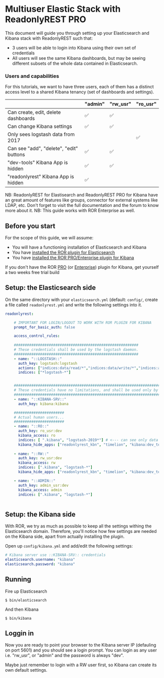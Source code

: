 # Multiuser Elastic Stack with ReadonlyREST PRO

This document will guide you through setting up your Elasticsearch and Kibana stack with ReadonlyREST such that:

* 3 users will be able to login into Kibana using their own set of credentials
* All users will see the same Kibana dashboards, but may be seeing different subsets of the whole data contained in Elasticsearch. 

### Users and capabilities
For this tutorials, we want to have three users, each of them has a distinct access level to a shared Kibana tenancy (set of dashboards and settings).

|                                       | "admin" | "rw_usr" | "ro_usr" |
|---------------------------------------|---------|----------|----------|
| Can create, edit, delete dashboards     | ✅      | ✅       |          |
| Can change Kibana settings            | ✅      | ✅       |          |
| Only sees logstash data from 2017     |         |          | ✅      |
| Can see "add", "delete", "edit" buttons | ✅      | ✅       |          |
| "dev-tools" Kibana App is hidden       | ✅      | ✅       |          |
| "readonlyrest" Kibana App is hidden    | ✅      |          |          |


NB: ReadonlyREST for Elastisearch and ReadonlyREST PRO for Kibana have an great amount of features like groups, connector for external systems like LDAP, etc. Don't forget to visit the full documentation and the forum to know more about it.
NB: This guide works with ROR Enterprise as well.

## Before you start

For the scope of this guide, we will assume:
* You will have a functioning installation of Elasticsearch and Kibana
* You have [installed the ROR plugin for Elasticsearch](https://github.com/beshu-tech/readonlyrest-docs/blob/master/elasticsearch.md#installing)
* You have [installed the ROR PRO/Enterprise plugin for Kibana](https://github.com/beshu-tech/readonlyrest-docs/blob/master/kibana.md#installation)

If you don't have the ROR [PRO](https://readonlyrest.com/pro.html) (or [Enterprise](https://readonlyrest.com/enterprise.html)) plugin for Kibana, get yourself a two weeks free trial build


## Setup: the Elasticsearch side

On the same directory with your `elasticsearch.yml` (default: `config/`, create a file called `readonlyrest.yml` and write the following settings into it.

```yml
readonlyrest:

    # IMPORTANT FOR LOGIN/LOGOUT TO WORK WITH ROR PLUGIN FOR KIBANA
    prompt_for_basic_auth: false

    access_control_rules:
    
    #########################################################
    # These credentials shall be used by the logstash daemon.
    #########################################################  
    - name: "::LOGSTASH::"
      auth_key: logstash:logstash
      actions: ["indices:data/read/*","indices:data/write/*","indices:admin/template/*","indices:admin/create"]
      indices: ["*logstash-*"]


    #####################################################################################
    # These credentials have no limitations, and shall be used only by the Kibana deamon.
    #####################################################################################
    - name: "::KIBANA-SRV::"
      auth_key: kibana:kibana

    #######################
    # Actual human users...
    #######################
    - name: "::RO::"
      auth_key: ro_usr:dev
      kibana_access: ro
      indices: [ ".kibana", "logstash-2019*"] # <--- can see only data from 2019
      kibana_hide_apps: ["readonlyrest_kbn", "timelion", "kibana:dev_tools", "kibana:management"]
      
    - name: "::RW::"
      auth_key: rw_usr:dev
      kibana_access: rw
      indices: [".kibana", "logstash-*"]
      kibana_hide_apps: ["readonlyrest_kbn", "timelion", "kibana:dev_tools", "kibana:management"]

    - name: "::ADMIN::"
      auth_key: admin_usr:dev
      kibana_access: admin
      indices: [".kibana", "logstash-*"]
     
```

## Setup: the Kibana side
With ROR, we try as much as possible to keep all the settings withing the Elasticsearch domain. Therefore, you'll notice how few settings are needed on the Kibana side, apart from actually installing the plugin.

Open up `config/kibana.yml` and add/edit the following settings:

```yml
# Kibana server use ::KIBANA-SRV:: credentials
elasticsearch.username: "kibana"
elasticsearch.password: "kibana"
```

## Running
Fire up Elasticsearch
```
$ bin/elasticsearch
```

And then Kibana
```
$ bin/kibana
```


## Loggin in
Now you are ready to point your browser to the Kibana server IP (defauling on port 5601) and you should see a login prompt.
You can login as any user i.e. "rw_usr", or "admin" and the password is always "dev".

Maybe just remember to login with a RW user first, so Kibana can create its own default settings.
